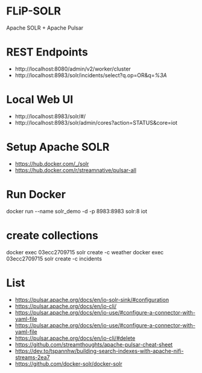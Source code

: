 # FLiP-SOLR
Apache SOLR + Apache Pulsar

# REST Endpoints

* http://localhost:8080/admin/v2/worker/cluster
* http://localhost:8983/solr/incidents/select?q.op=OR&q=*%3A*

# Local Web UI

* http://localhost:8983/solr/#/
* http://localhost:8983/solr/admin/cores?action=STATUS&core=iot


# Setup Apache SOLR

* https://hub.docker.com/_/solr
* https://hub.docker.com/r/streamnative/pulsar-all

# Run Docker

docker run --name solr_demo -d -p 8983:8983 solr:8 iot

# create collections

docker exec 03ecc2709715 solr create -c weather
docker exec 03ecc2709715 solr create -c incidents

# List

* https://pulsar.apache.org/docs/en/io-solr-sink/#configuration
* https://pulsar.apache.org/docs/en/io-cli/
* https://pulsar.apache.org/docs/en/io-use/#configure-a-connector-with-yaml-file
* https://pulsar.apache.org/docs/en/io-use/#configure-a-connector-with-yaml-file
* https://pulsar.apache.org/docs/en/io-cli/#delete
* https://github.com/streamthoughts/apache-pulsar-cheat-sheet
* https://dev.to/tspannhw/building-search-indexes-with-apache-nifi-streams-2ea7
* https://github.com/docker-solr/docker-solr

